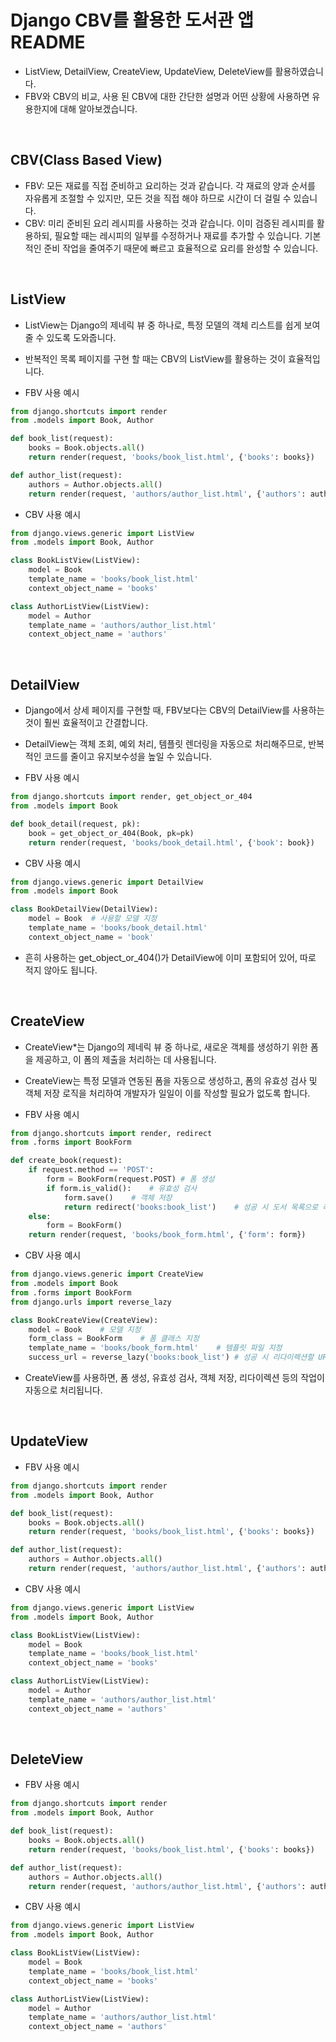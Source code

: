 # Django CBV를 활용한 도서관 앱 README

- ListView, DetailView, CreateView, UpdateView, DeleteView를 활용하였습니다.
- FBV와 CBV의 비교, 사용 된 CBV에 대한 간단한 설명과 어떤 상황에 사용하면 유용한지에 대해 알아보겠습니다.
  
<br>

## CBV(Class Based View)
- FBV: 모든 재료를 직접 준비하고 요리하는 것과 같습니다. 각 재료의 양과 순서를 자유롭게 조절할 수 있지만, 모든 것을 직접 해야 하므로 시간이 더 걸릴 수 있습니다.
- CBV: 미리 준비된 요리 레시피를 사용하는 것과 같습니다. 이미 검증된 레시피를 활용하되, 필요할 때는 레시피의 일부를 수정하거나 재료를 추가할 수 있습니다. 기본적인 준비 작업을 줄여주기 때문에 빠르고 효율적으로 요리를 완성할 수 있습니다.

<br>

## ListView

- ListView는 Django의 제네릭 뷰 중 하나로, 특정 모델의 객체 리스트를 쉽게 보여줄 수 있도록 도와줍니다.
- 반복적인 목록 페이지를 구현 할 때는 CBV의 ListView를 활용하는 것이 효율적입니다.

- FBV 사용 예시
```python
from django.shortcuts import render
from .models import Book, Author

def book_list(request):
    books = Book.objects.all()
    return render(request, 'books/book_list.html', {'books': books})

def author_list(request):
    authors = Author.objects.all()
    return render(request, 'authors/author_list.html', {'authors': authors})
```

- CBV 사용 예시
```python
from django.views.generic import ListView
from .models import Book, Author

class BookListView(ListView):
    model = Book
    template_name = 'books/book_list.html'
    context_object_name = 'books'

class AuthorListView(ListView):
    model = Author
    template_name = 'authors/author_list.html'
    context_object_name = 'authors'
```

<br>

## DetailView
- Django에서 상세 페이지를 구현할 때, FBV보다는 CBV의 DetailView를 사용하는 것이 훨씬 효율적이고 간결합니다.
- DetailView는 객체 조회, 예외 처리, 템플릿 렌더링을 자동으로 처리해주므로, 반복적인 코드를 줄이고 유지보수성을 높일 수 있습니다.

- FBV 사용 예시
```python
from django.shortcuts import render, get_object_or_404
from .models import Book

def book_detail(request, pk):
    book = get_object_or_404(Book, pk=pk)
    return render(request, 'books/book_detail.html', {'book': book})
```

- CBV 사용 예시
```python
from django.views.generic import DetailView
from .models import Book

class BookDetailView(DetailView):
    model = Book  # 사용할 모델 지정
    template_name = 'books/book_detail.html'
    context_object_name = 'book'
```
- 흔히 사용하는 get_object_or_404()가 DetailView에 이미 포함되어 있어, 따로 적지 않아도 됩니다.

<br>

## CreateView
- CreateView*는 Django의 제네릭 뷰 중 하나로, 새로운 객체를 생성하기 위한 폼을 제공하고, 이 폼의 제출을 처리하는 데 사용됩니다.
- CreateView는 특정 모델과 연동된 폼을 자동으로 생성하고, 폼의 유효성 검사 및 객체 저장 로직을 처리하여 개발자가 일일이 이를 작성할 필요가 없도록 합니다.

- FBV 사용 예시
```python
from django.shortcuts import render, redirect
from .forms import BookForm

def create_book(request):
    if request.method == 'POST':
        form = BookForm(request.POST) # 폼 생성
        if form.is_valid():    # 유효성 검사
            form.save()    # 객체 저장
            return redirect('books:book_list')    # 성공 시 도서 목록으로 리다이렉션
    else:
        form = BookForm()
    return render(request, 'books/book_form.html', {'form': form})
```

- CBV 사용 예시
```python
from django.views.generic import CreateView
from .models import Book
from .forms import BookForm
from django.urls import reverse_lazy

class BookCreateView(CreateView):
    model = Book    # 모델 지정
    form_class = BookForm    # 폼 클래스 지정
    template_name = 'books/book_form.html'    # 템플릿 파일 지정
    success_url = reverse_lazy('books:book_list') # 성공 시 리다이렉션할 URL 지정
```
- CreateView를 사용하면, 폼 생성, 유효성 검사, 객체 저장, 리다이렉션 등의 작업이 자동으로 처리됩니다.

<br>

## UpdateView

* FBV 사용 예시
```python
from django.shortcuts import render
from .models import Book, Author

def book_list(request):
    books = Book.objects.all()
    return render(request, 'books/book_list.html', {'books': books})

def author_list(request):
    authors = Author.objects.all()
    return render(request, 'authors/author_list.html', {'authors': authors})
```
* CBV 사용 예시
```python
from django.views.generic import ListView
from .models import Book, Author

class BookListView(ListView):
    model = Book
    template_name = 'books/book_list.html'
    context_object_name = 'books'

class AuthorListView(ListView):
    model = Author
    template_name = 'authors/author_list.html'
    context_object_name = 'authors'
```

<br>

## DeleteView

* FBV 사용 예시
```python
from django.shortcuts import render
from .models import Book, Author

def book_list(request):
    books = Book.objects.all()
    return render(request, 'books/book_list.html', {'books': books})

def author_list(request):
    authors = Author.objects.all()
    return render(request, 'authors/author_list.html', {'authors': authors})
```
* CBV 사용 예시
```python
from django.views.generic import ListView
from .models import Book, Author

class BookListView(ListView):
    model = Book
    template_name = 'books/book_list.html'
    context_object_name = 'books'

class AuthorListView(ListView):
    model = Author
    template_name = 'authors/author_list.html'
    context_object_name = 'authors'
```
